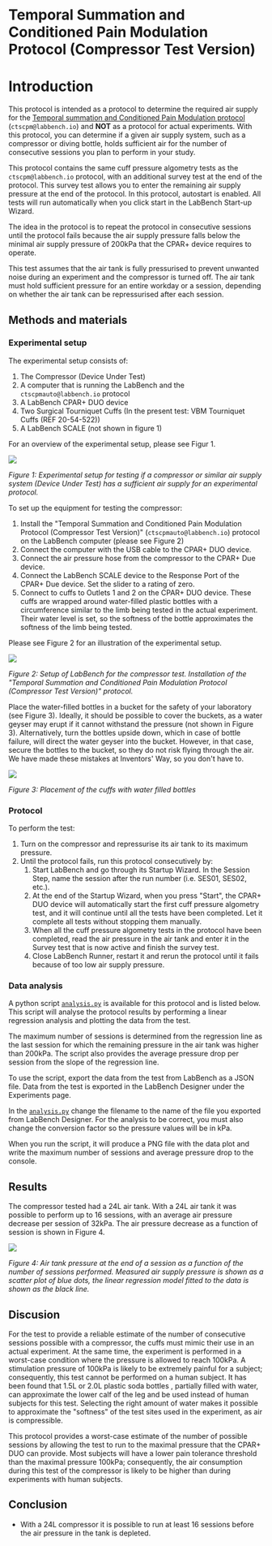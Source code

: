 # Temporal Summation and Conditioned Pain Modulation Protocol (Compressor Test Version)

# Introduction

This protocol is intended as a protocol to determine the required air supply for the [Temporal summation and Conditioned Pain Modulation protocol](https://github.com/LabBench-Society/Protocols/tree/main/repository/CTSCPM) (```ctscpm@labbench.io```) and **NOT** as a protocol for actual experiments. With this protocol, you can determine if a given air supply system, such as a compressor or diving bottle, holds sufficient air for the number of consecutive sessions you plan to perform in your study.

This protocol contains the same cuff pressure algometry tests as the ```ctscpm@labbench.io``` protocol, with an additional survey test at the end of the protocol. This survey test allows you to enter the remaining air supply pressure at the end of the protocol. In this protocol, autostart is enabled. All tests will run automatically when you click start in the LabBench Start-up Wizard. 

The idea in the protocol is to repeat the protocol in consecutive sessions until the protocol fails because the air supply pressure falls below the minimal air supply pressure of 200kPa that the CPAR+ device requires to operate. 

This test assumes that the air tank is fully pressurised to prevent unwanted noise during an experiment and the compressor is turned off. The air tank must hold sufficient pressure for an entire workday or a session, depending on whether the air tank can be repressurised after each session.

## Methods and materials

### Experimental setup

The experimental setup consists of:

1. The Compressor (Device Under Test)
2. A computer that is running the LabBench and the ```ctscpmauto@labbench.io``` protocol
3. A LabBench CPAR+ DUO device
4. Two Surgical Tourniquet Cuffs (In the present test: VBM Tourniquet Cuffs (REF 20-54-522))
5. A LabBench SCALE (not shown in figure 1)

For an overview of the experimental setup, please see Figur 1.

![](ExperimentalSetup.png)

*Figure 1: Experimental setup for testing if a compressor or similar air supply system (Device Under Test) has a sufficient air supply for an experimental protocol.*

To set up the equipment for testing the compressor:

1. Install the "Temporal Summation and Conditioned Pain Modulation Protocol (Compressor Test Version)" (```ctscpmauto@labbench.io```) protocol on the LabBench computer (please see Figure 2)
2. Connect the computer with the USB cable to the CPAR+ DUO device.
3. Connect the air pressure hose from the compressor to the CPAR+ Due device.
4. Connect the LabBench SCALE device to the Response Port of the CPAR+ Due device. Set the slider to a rating of zero.
5. Connect to cuffs to Outlets 1 and 2 on the CPAR+ DUO device. These cuffs are wrapped around water-filled plastic bottles with a circumference similar to the limb being tested in the actual experiment. Their water level is set, so the softness of the bottle approximates the softness of the limb being tested.

Please see Figure 2 for an illustration of the experimental setup.

![](ProtocolInstallation.png)

*Figure 2: Setup of LabBench for the compressor test. Installation of the "Temporal Summation and Conditioned Pain Modulation Protocol (Compressor Test Version)" protocol.*

Place the water-filled bottles in a bucket for the safety of your laboratory (see Figure 3). Ideally, it should be possible to cover the buckets, as a water geyser may erupt if it cannot withstand the pressure (not shown in Figure 3). Alternatively, turn the bottles upside down, which in case of bottle failure, will direct the water geyser into the bucket. However, in that case, secure the bottles to the bucket, so they do not risk flying through the air. We have made these mistakes at Inventors' Way, so you don't have to.

![](Cuffs.png)

*Figure 3: Placement of the cuffs with water filled bottles*

### Protocol

To perform the test:
1. Turn on the compressor and repressurise its air tank to its maximum pressure.
2. Until the protocol fails, run this protocol consecutively by:
   1. Start LabBench and go through its Startup Wizard. In the Session Step, name the session after the run number (i.e. SES01, SES02, etc.). 
   2. At the end of the Startup Wizard, when you press "Start", the CPAR+ DUO device will automatically start the first cuff pressure algometry test, and it will continue until all the tests have been completed. Let it complete all tests without stopping them manually.
   3. When all the cuff pressure algometry tests in the protocol have been completed, read the air pressure in the air tank and enter it in the Survey test that is now active and finish the survey test.
   4. Close LabBench Runner, restart it and rerun the protocol until it fails because of too low air supply pressure. 

### Data analysis

A python script [```analysis.py```](analysis.py) is available for this protocol and is listed below. This script will analyse the protocol results by performing a linear regression analysis and plotting the data from the test.

The maximum number of sessions is determined from the regression line as the last session for which the remaining pressure in the air tank was higher than 200kPa. The script also provides the average pressure drop per session from the slope of the regression line.

To use the script, export the data from the test from LabBench as a JSON file. Data from the test is exported in the LabBench Designer under the Experiments page.

In the [```analysis.py```](analysis.py) change the filename to the name of the file you exported from LabBench Designer. For the analysis to be correct, you must also change the conversion factor so the pressure values will be in kPa.

When you run the script, it will produce a PNG file with the data plot and write the maximum number of sessions and average pressure drop to the console.

## Results

The compressor tested had a 24L air tank. With a 24L air tank it was possible to perform up to 16 sessions, with an average air pressure decrease per session of 32kPa. The air pressure decrease as a function of session is shown in Figure 4.

![](result.png)

*Figure 4: Air tank pressure at the end of a session as a function of the number of sessions performed. Measured air supply pressure is shown as a scatter plot of blue dots, the linear regression model fitted to the data is shown as the black line.*


## Discusion

For the test to provide a reliable estimate of the number of consecutive sessions possible with a compressor, the cuffs must mimic their use in an actual experiment. At the same time, the experiment is performed in a worst-case condition where the pressure is allowed to reach 100kPa. A stimulation pressure of 100kPa is likely to be extremely painful for a subject; consequently, this test cannot be performed on a human subject. It has been found that 1.5L or 2.0L plastic soda bottles , partially filled with water, can approximate the lower calf of the leg and be used instead of human subjects for this test. Selecting the right amount of water makes it possible to approximate the "softness" of the test sites used in the experiment, as air is compressible.

This protocol provides a worst-case estimate of the number of possible sessions by allowing the test to run to the maximal pressure that the CPAR+ DUO can provide. Most subjects will have a lower pain tolerance threshold than the maximal pressure 100kPa; consequently, the air consumption during this test of the compressor is likely to be higher than during experiments with human subjects.

## Conclusion

* With a 24L compressor it is possible to run at least 16 sessions before the air pressure in the tank is depleted.